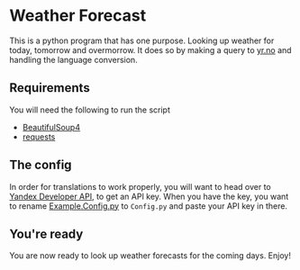 # Weather Forecast

This is a python program that has one purpose. Looking up weather for today, tomorrow and overmorrow. It does so by making a query to [yr.no](https://www.yr.no/?spr=eng) and handling the language conversion.

## Requirements

You will need the following to run the script

* [BeautifulSoup4](https://pypi.org/project/beautifulsoup4/)
* [requests](https://pypi.org/project/requests/)

## The config

In order for translations to work properly, you will want to head over to [Yandex Developer API](https://translate.yandex.com/developers), to get an API key. When you have the key, you want to rename [Example.Config.py](Example.Config.py) to `Config.py` and paste your API key in there.

## You're ready

You are now ready to look up weather forecasts for the coming days. Enjoy!